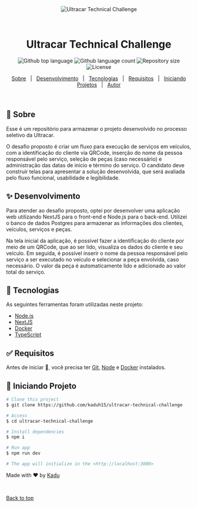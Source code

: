 <div align="center" id="top"> 
  <img src="./.github/app.gif" alt="Ultracar Technical Challenge" />

  &#xa0;

  <!-- <a href="https://ultracartechnicalchallenge.netlify.app">Demo</a> -->
</div>

<h1 align="center">Ultracar Technical Challenge</h1>

<p align="center">
  <img alt="Github top language" src="https://img.shields.io/github/languages/top/kaduh15/ultracar-technical-challenge?color=56BEB8">

  <img alt="Github language count" src="https://img.shields.io/github/languages/count/kaduh15/ultracar-technical-challenge?color=56BEB8">

  <img alt="Repository size" src="https://img.shields.io/github/repo-size/kaduh15/ultracar-technical-challenge?color=56BEB8">

  <img alt="License" src="https://img.shields.io/github/license/kaduh15/ultracar-technical-challenge?color=56BEB8">

  <!-- <img alt="Github issues" src="https://img.shields.io/github/issues/kaduh15/ultracar-technical-challenge?color=56BEB8" /> -->

  <!-- <img alt="Github forks" src="https://img.shields.io/github/forks/kaduh15/ultracar-technical-challenge?color=56BEB8" /> -->

  <!-- <img alt="Github stars" src="https://img.shields.io/github/stars/kaduh15/ultracar-technical-challenge?color=56BEB8" /> -->
</p>

<!-- Status -->

<!-- <h4 align="center"> 
	🚧  Ultracar Technical Challenge 🚀 Under construction...  🚧
</h4> 

<hr> -->

<p align="center">
  <a href="#dart-sobre">Sobre</a> &#xa0; | &#xa0; 
  <a href="#sparkles-desenvolvimento">Desenvolvimento</a> &#xa0; | &#xa0;
  <a href="#rocket-tecnologias">Tecnologias</a> &#xa0; | &#xa0;
  <a href="#white_check_mark-requisitos">Requisitos</a> &#xa0; | &#xa0;
  <a href="#checkered_flag-iniciando_projetos">Iniciando Projetos</a> &#xa0; | &#xa0;
  <a href="https://github.com/kaduh15" target="_blank">Autor</a>
</p>

<br>

## :dart: Sobre ##

Esse é um repositório para armazenar o projeto desenvolvido no processo seletivo da Ultracar.

O desafio proposto é criar um fluxo para execução de serviços em veículos, com a identificação do cliente via QRCode, inserção do nome da pessoa responsável pelo serviço, seleção de peças (caso necessário) e administração das datas de início e término do serviço. O candidato deve construir telas para apresentar a solução desenvolvida, que será avaliada pelo fluxo funcional, usabilidade e legibilidade.

## :sparkles: Desenvolvimento ##

Para atender ao desafio proposto, optei por desenvolver uma aplicação web utilizando NextJS para o front-end e Node.js para o back-end. Utilizei o banco de dados Postgres para armazenar as informações dos clientes, veículos, serviços e peças.

Na tela inicial da aplicação, é possível fazer a identificação do cliente por meio de um QRCode, que ao ser lido, visualiza os dados do cliente e seu veículo. Em seguida, é possível inserir o nome da pessoa responsável pelo serviço a ser executado no veículo e selecionar a peça envolvida, caso necessário. O valor da peça é automaticamente lido e adicionado ao valor total do serviço.

## :rocket: Tecnologias ##

As seguintes ferramentas foram utilizadas neste projeto:

- [Node.js](https://nodejs.org/en/)
- [NextJS](https://nextjs.org/)
- [Docker](https://www.docker.com/)
- [TypeScript](https://www.typescriptlang.org/)

## :white_check_mark: Requisitos ##

Antes de iniciar :checkered_flag:, você precisa ter [Git](https://git-scm.com), [Node](https://nodejs.org/en/) e [Docker](https://www.docker.com/) instalados.

## :checkered_flag: Iniciando Projeto ##

```bash
# Clone this project
$ git clone https://github.com/kaduh15/ultracar-technical-challenge

# Access
$ cd ultracar-technical-challenge

# Install dependencies
$ npm i

# Run app
$ npm run dev

# The app will initialize in the <http://localhost:3000>
```

Made with :heart: by <a href="https://github.com/kaduh15" target="_blank">Kadu</a>

&#xa0;

<a href="#top">Back to top</a>